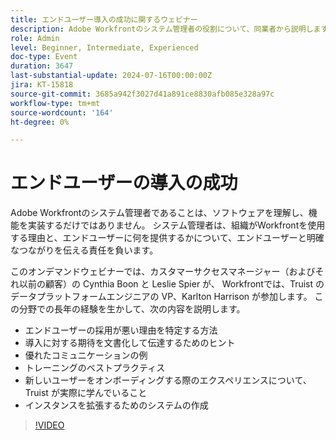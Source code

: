 ```yaml
---
title: エンドユーザー導入の成功に関するウェビナー
description: Adobe Workfrontのシステム管理者の役割について、同業者から説明します。 オンデマンドウェビナーで、Truist によるユーザーの採用、効果的なコミュニケーション、実際のインサイトの改善に関するヒントをご確認ください。
role: Admin
level: Beginner, Intermediate, Experienced
doc-type: Event
duration: 3647
last-substantial-update: 2024-07-16T00:00:00Z
jira: KT-15818
source-git-commit: 3685a942f3027d41a891ce8830afb085e328a97c
workflow-type: tm+mt
source-wordcount: '164'
ht-degree: 0%

---
```



# エンドユーザーの導入の成功

Adobe Workfrontのシステム管理者であることは、ソフトウェアを理解し、機能を実装するだけではありません。 システム管理者は、組織がWorkfrontを使用する理由と、エンドユーザーに何を提供するかについて、エンドユーザーと明確なつながりを伝える責任を負います。

このオンデマンドウェビナーでは、カスタマーサクセスマネージャー（およびそれ以前の顧客）の Cynthia Boon と Leslie Spier が、 Workfrontでは、Truist のデータプラットフォームエンジニアの VP、Karlton Harrison が参加します。 この分野での長年の経験を生かして、次の内容を説明します。

* エンドユーザーの採用が悪い理由を特定する方法
* 導入に対する期待を文書化して伝達するためのヒント
* 優れたコミュニケーションの例
* トレーニングのベストプラクティス
* 新しいユーザーをオンボーディングする際のエクスペリエンスについて、Truist が実際に学んでいること
* インスタンスを拡張するためのシステムの作成

>[!VIDEO](https://video.tv.adobe.com/v/3431012/?learn=on)
